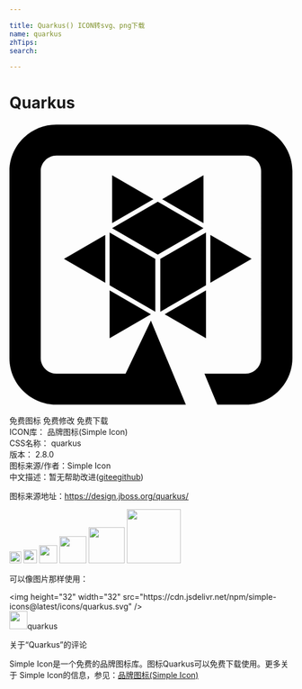 ```yaml
---

title: Quarkus() ICON转svg、png下载
name: quarkus
zhTips: 
search: 

---
```


# Quarkus  <small style="font-size: 60%;font-weight: 100"></small>

<div id="svg" class="svg-wrap">
<svg role="img" viewBox="0 0 24 24" xmlns="http://www.w3.org/2000/svg"><title>Quarkus icon</title><path d="M12.788 15.963l3.872-2.236v-4.47l-3.872 2.235v4.471zm.37.214L16.66 18.2v-4.043l-3.502 2.021zm3.291-7.714V4.42L12.947 6.44l3.502 2.022zm-3.872-1.808L8.704 8.891l3.873 2.236 3.872-2.236-3.872-2.236zm-.371-.214L8.704 4.42v4.043l3.502-2.022zm4.825 3.03v4.042l3.501-2.021-3.501-2.022zm-4.665 6.492v-4.471L8.494 9.256v4.471l3.872 2.236zM8.123 9.47L4.62 11.492l3.502 2.021V9.47zm.37 4.686v4.043l3.502-2.022-3.501-2.021z M20.007.134H3.979C1.79.134 0 1.902 0 4.064v15.832c0 2.161 1.79 3.93 3.979 3.93h10.976l-2.962-7.108-2.15 4.488H3.98c-.72 0-1.327-.6-1.327-1.31V4.064c0-.71.608-1.31 1.327-1.31h16.028c.719 0 1.327.6 1.327 1.31v15.832c0 .71-.608 1.31-1.327 1.31h-3.478l1.092 2.62h2.386c2.188 0 3.979-1.769 3.979-3.93V4.064c0-2.162-1.79-3.93-3.979-3.93z"/></svg>
</div>
<detail full-name='quarkus'></detail>

<div class="detail-page">
<p>
<span><span class="badge-success badge">免费图标</span> <span class="badge-success badge">免费修改</span>  <span class="badge-success badge">免费下载</span> </span>
<br/>
<span>
ICON库：
<span class="badge-secondary badge">品牌图标(Simple Icon)</span> 
</span>
<br/>
<span>
CSS名称：
<span class="badge-secondary badge">quarkus</span> 
</span>

<br/>
<span>
版本：
<span class="badge-secondary badge">2.8.0</span> 
</span>
<br/>
<span>图标来源/作者：<span class="badge-light badge">Simple Icon</span></span> 
<br/>
<span class="zh-detail">中文描述：暂无<span class="help-link"><span>帮助改进</span>(<a href="https://gitee.com/liuwave/icon-helper/edit/master/json/brands/quarkus.json" target="_blank" rel="noopener noreferrer">gitee</a><a href="https://github.com/liuwave/icon-helper/edit/master/json/brands/quarkus.json" target="_blank" rel="noopener noreferrer">github</a></span>)</span><br/>
</p>
</div><div class="description description alert alert-light"><p>图标来源地址：<a href="https://design.jboss.org/quarkus/" target="_blank" rel="noopener noreferrer">https://design.jboss.org/quarkus/</a></p></div>
<div class="alert alert-dark">
<img height="21" width="21" src="https://cdn.jsdelivr.net/npm/simple-icons@latest/icons/quarkus.svg" />
<img height="24" width="24" src="https://cdn.jsdelivr.net/npm/simple-icons@latest/icons/quarkus.svg" />
<img height="32" width="32" src="https://cdn.jsdelivr.net/npm/simple-icons@latest/icons/quarkus.svg" />
<img height="48" width="48" src="https://cdn.jsdelivr.net/npm/simple-icons@latest/icons/quarkus.svg" />
<img height="64" width="64" src="https://cdn.jsdelivr.net/npm/simple-icons@latest/icons/quarkus.svg" />
<img height="96" width="96" src="https://cdn.jsdelivr.net/npm/simple-icons@latest/icons/quarkus.svg" />

</div>
<div>
  <p>可以像图片那样使用：    
  </p>
  <div class="alert alert-primary" style="font-size: 14px">
    &lt;img height="32" width="32" src="https://cdn.jsdelivr.net/npm/simple-icons@latest/icons/quarkus.svg" /&gt;
    <copy-btn content='<img height="32" width="32" src="https://cdn.jsdelivr.net/npm/simple-icons@latest/icons/quarkus.svg" />'></copy-btn>
  </div>
  <div class="alert alert-secondary">
    <img height="32" width="32" src="https://cdn.jsdelivr.net/npm/simple-icons@latest/icons/quarkus.svg" />quarkus
    <copy-btn content="quarkus" btn-title="复制图标名称"></copy-btn>
  </div>
</div>

<Vssue title="关于“Quarkus”的评论" >关于“Quarkus”的评论</Vssue>


<div><p>Simple Icon是一个免费的品牌图标库。图标Quarkus可以免费下载使用。更多关于  Simple Icon的信息，参见：<a target="_blank" href="https://iconhelper.cn/brands.html">品牌图标(Simple Icon)</a>
</p></div>
